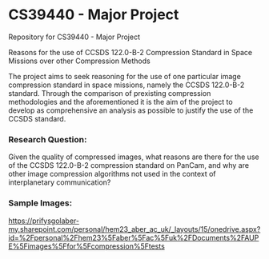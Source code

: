 # CS39440 - Major Project
Repository for CS39440 - Major Project

Reasons for the use of CCSDS 122.0-B-2 Compression Standard in Space Missions over other Compression Methods

The project aims to seek reasoning for the use of one particular image compression standard in space missions, namely the CCSDS 122.0-B-2 standard.
Through the comparison of prexisting compression methodologies and the aforementioned it is the aim of the project to develop as comprehensive an analysis as possible to justify the use of the CCSDS standard.

### Research Question:
Given the quality of compressed images, what reasons are there for the use of the CCSDS 122.0-B-2 compression standard on PanCam, and why are other image
compression algorithms not used in the context of interplanetary communication?

### Sample Images:
https://prifysgolaber-my.sharepoint.com/personal/hem23_aber_ac_uk/_layouts/15/onedrive.aspx?id=%2Fpersonal%2Fhem23%5Faber%5Fac%5Fuk%2FDocuments%2FAUPE%5Fimages%5Ffor%5Fcompression%5Ftests
